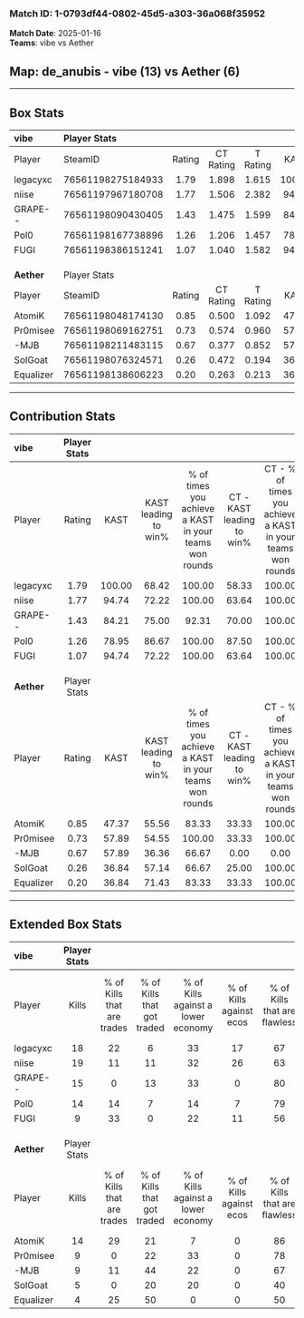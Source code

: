 ### Match ID: 1-0793df44-0802-45d5-a303-36a068f35952  
**Match Date**: 2025-01-16  
**Teams**: vibe vs Aether  

## **Map**: de_anubis - vibe (13) vs Aether (6)  
---  

## Box Stats  

| **vibe**   | Player Stats      |        |           |          |        |       |       |         |        |      |     |
| :- | :- | :-: | :-: | :-: | :-: | :-: | :-: | :-: | :-: | :-: | :-: |
| Player     | SteamID           | Rating | CT Rating | T Rating |  KAST  |  ADR  | Kills | Assists | Deaths | K/D  | HS% |
| legacyxc   | 76561198275184933 |  1.79  |   1.898   |  1.615   | 100.00 | 85.4  |  18   |    3    |   4    | 4.50 | 33  |
| niise      | 76561197967180708 |  1.77  |   1.506   |  2.382   | 94.74  | 108.8 |  19   |    6    |   8    | 2.38 | 36  |
| GRAPE--    | 76561198090430405 |  1.43  |   1.475   |  1.599   | 84.21  | 100.0 |  15   |    7    |   10   | 1.50 | 53  |
| Pol0       | 76561198167738896 |  1.26  |   1.206   |  1.457   | 78.95  | 74.7  |  14   |    6    |   10   | 1.40 | 71  |
| FUGI       | 76561198386151241 |  1.07  |   1.040   |  1.582   | 94.74  | 43.9  |   9   |    4    |   9    | 1.00 | 55  |
|            |                   |        |           |          |        |       |       |         |        |      |     |
|            |                   |        |           |          |        |       |       |         |        |      |     |
|            |                   |        |           |          |        |       |       |         |        |      |     |
| **Aether** | Player Stats      |        |           |          |        |       |       |         |        |      |     |
| Player     | SteamID           | Rating | CT Rating | T Rating |  KAST  |  ADR  | Kills | Assists | Deaths | K/D  | HS% |
| AtomiK     | 76561198048174130 |  0.85  |   0.500   |  1.092   | 47.37  | 57.2  |  14   |    2    |   14   | 1.00 | 28  |
| Pr0misee   | 76561198069162751 |  0.73  |   0.574   |  0.960   | 57.89  | 57.8  |   9   |    3    |   13   | 0.69 | 77  |
| -MJB       | 76561198211483115 |  0.67  |   0.377   |  0.852   | 57.89  | 72.0  |   9   |    5    |   17   | 0.53 | 88  |
| SolGoat    | 76561198076324571 |  0.26  |   0.472   |  0.194   | 36.84  | 37.0  |   5   |    1    |   15   | 0.33 | 100 |
| Equalizer  | 76561198138606223 |  0.20  |   0.263   |  0.213   | 36.84  | 40.3  |   4   |    2    |   16   | 0.25 | 25  |
---  

## Contribution Stats  

| **vibe**   | Player Stats |        |                      |                                                        |                           |                                                             |                          |                                                            |
| :- | :-: | :-: | :-: | :-: | :-: | :-: | :-: | :-: |
| Player     |    Rating    |  KAST  | KAST leading to win% | % of times you achieve a KAST in your teams won rounds | CT - KAST leading to win% | CT - % of times you achieve a KAST in your teams won rounds | T - KAST leading to win% | T - % of times you achieve a KAST in your teams won rounds |
| legacyxc   |     1.79     | 100.00 |        68.42         |                         100.00                         |           58.33           |                           100.00                            |          85.71           |                           100.00                           |
| niise      |     1.77     | 94.74  |        72.22         |                         100.00                         |           63.64           |                           100.00                            |          85.71           |                           100.00                           |
| GRAPE--    |     1.43     | 84.21  |        75.00         |                         92.31                          |           70.00           |                           100.00                            |          83.33           |                           83.33                            |
| Pol0       |     1.26     | 78.95  |        86.67         |                         100.00                         |           87.50           |                           100.00                            |          85.71           |                           100.00                           |
| FUGI       |     1.07     | 94.74  |        72.22         |                         100.00                         |           63.64           |                           100.00                            |          85.71           |                           100.00                           |
|            |              |        |                      |                                                        |                           |                                                             |                          |                                                            |
|            |              |        |                      |                                                        |                           |                                                             |                          |                                                            |
|            |              |        |                      |                                                        |                           |                                                             |                          |                                                            |
| **Aether** | Player Stats |        |                      |                                                        |                           |                                                             |                          |                                                            |
| Player     |    Rating    |  KAST  | KAST leading to win% | % of times you achieve a KAST in your teams won rounds | CT - KAST leading to win% | CT - % of times you achieve a KAST in your teams won rounds | T - KAST leading to win% | T - % of times you achieve a KAST in your teams won rounds |
| AtomiK     |     0.85     | 47.37  |        55.56         |                         83.33                          |           33.33           |                           100.00                            |          66.67           |                           80.00                            |
| Pr0misee   |     0.73     | 57.89  |        54.55         |                         100.00                         |           33.33           |                           100.00                            |          62.50           |                           100.00                           |
| -MJB       |     0.67     | 57.89  |        36.36         |                         66.67                          |           0.00            |                            0.00                             |          50.00           |                           80.00                            |
| SolGoat    |     0.26     | 36.84  |        57.14         |                         66.67                          |           25.00           |                           100.00                            |          100.00          |                           60.00                            |
| Equalizer  |     0.20     | 36.84  |        71.43         |                         83.33                          |           33.33           |                           100.00                            |          100.00          |                           80.00                            |
---  

## Extended Box Stats  

| **vibe**   | Player Stats |                            |                            |                                    |                         |                              |                                 |        |                             |                                     |                          |                               |                            |
| :- | :-: | :-: | :-: | :-: | :-: | :-: | :-: | :-: | :-: | :-: | :-: | :-: | :-: |
| Player     |    Kills     | % of Kills that are trades | % of Kills that got traded | % of Kills against a lower economy | % of Kills against ecos | % of Kills that are flawless | % of Kills that are close duels | Deaths | % of Deaths that get traded | % of Deaths against a lower economy | % of Deaths against ecos | % of Deaths that are flawless | % of Deaths that are close |
| legacyxc   |      18      |             22             |             6              |                 33                 |           17            |              67              |                6                |   4    |              0              |                  0                  |            0             |              100              |             0              |
| niise      |      19      |             11             |             11             |                 32                 |           26            |              63              |                0                |   8    |             25              |                  0                  |            0             |              75               |             13             |
| GRAPE--    |      15      |             0              |             13             |                 33                 |            0            |              80              |                0                |   10   |             30              |                 10                  |            0             |              50               |             10             |
| Pol0       |      14      |             14             |             7              |                 14                 |            7            |              79              |                0                |   10   |             10              |                 30                  |            10            |              70               |             10             |
| FUGI       |      9       |             33             |             0              |                 22                 |           11            |              56              |               11                |   9    |             67              |                 11                  |            0             |              78               |             0              |
|            |              |                            |                            |                                    |                         |                              |                                 |        |                             |                                     |                          |                               |                            |
|            |              |                            |                            |                                    |                         |                              |                                 |        |                             |                                     |                          |                               |                            |
|            |              |                            |                            |                                    |                         |                              |                                 |        |                             |                                     |                          |                               |                            |
| **Aether** | Player Stats |                            |                            |                                    |                         |                              |                                 |        |                             |                                     |                          |                               |                            |
| Player     |    Kills     | % of Kills that are trades | % of Kills that got traded | % of Kills against a lower economy | % of Kills against ecos | % of Kills that are flawless | % of Kills that are close duels | Deaths | % of Deaths that get traded | % of Deaths against a lower economy | % of Deaths against ecos | % of Deaths that are flawless | % of Deaths that are close |
| AtomiK     |      14      |             29             |             21             |                 7                  |            0            |              86              |                0                |   14   |              7              |                  7                  |            0             |              86               |             7              |
| Pr0misee   |      9       |             0              |             22             |                 33                 |            0            |              78              |               11                |   13   |             23              |                  0                  |            0             |              77               |             0              |
| -MJB       |      9       |             11             |             44             |                 22                 |            0            |              67              |               11                |   17   |              0              |                  6                  |            0             |              65               |             6              |
| SolGoat    |      5       |             0              |             20             |                 20                 |            0            |              40              |               20                |   15   |              7              |                  0                  |            0             |              67               |             0              |
| Equalizer  |      4       |             25             |             50             |                 0                  |            0            |              50              |                0                |   16   |              6              |                  6                  |            0             |              56               |             0              |
